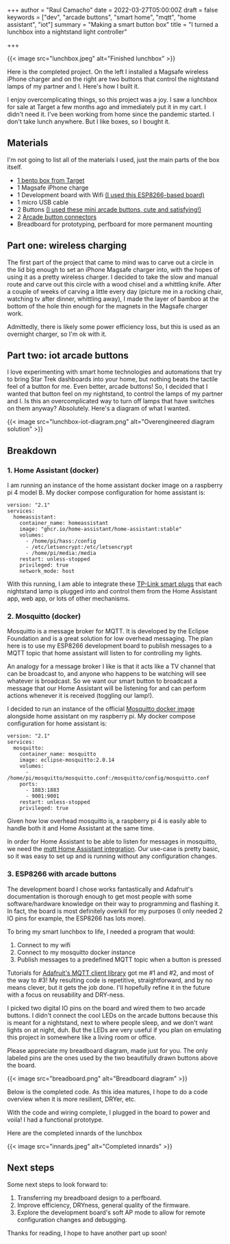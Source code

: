 +++
author = "Raul Camacho"
date = 2022-03-27T05:00:00Z
draft = false
keywords = ["dev", "arcade buttons", "smart home", "mqtt", "home assistant", "iot"]
summary = "Making a smart button box"
title = "I turned a lunchbox into a nightstand light controller"

+++

{{< image src="lunchbox.jpeg" alt="Finished lunchbox" >}}

Here is the completed project. On the left I installed a Magsafe wireless iPhone charger and on the right are two buttons that control the nightstand lamps of my partner and I. Here's how I built it.

I enjoy overcomplicating things, so this project was a joy. I saw a lunchbox for sale at Target a few months ago and immediately put it in my cart. I didn't need it. I've been working from home since the pandemic started. I don't take lunch anywhere. But I like boxes, so I bought it.

## Materials

I'm not going to list all of the materials I used, just the main parts of the box itself.

* [1 bento box from Target](https://www.target.com/p/bento-box-with-bamboo-lid-wise-green-threshold-8482/-/A-83084112#lnk=sametab)
* 1 Magsafe iPhone charge
* 1 Development board with Wifi [(I used this ESP8266-based board)](https://www.adafruit.com/product/2821)
* 1 micro USB cable
* 2 Buttons [(I used these mini arcade buttons, cute and satisfying!)](https://www.adafruit.com/product/3429)
* 2 [Arcade button connectors](https://www.adafruit.com/product/1152)
* Breadboard for prototyping, perfboard for more permanent mounting

## Part one: wireless charging

The first part of the project that came to mind was to carve out a circle in the lid big enough to set an iPhone Magsafe charger into, with the hopes of using it as a pretty wireless charger. I decided to take the slow and manual route and carve out this circle with a wood chisel and a whittling knife. After a couple of weeks of carving a little every day (picture me in a rocking chair, watching tv after dinner, whittling away), I made the layer of bamboo at the bottom of the hole thin enough for the magnets in the Magsafe charger work.

Admittedly, there is likely some power efficiency loss, but this is used as an overnight charger, so I'm ok with it.

## Part two: iot arcade buttons

I love experimenting with smart home technologies and automations that try to bring Star Trek dashboards into your home, but nothing beats the tactile feel of a button for me. Even better, arcade buttons! So, I decided that I wanted that button feel on my nightstand, to control the lamps of my partner and I. Is this an overcomplicated way to turn off lamps that have switches on them anyway? Absolutely. Here's a diagram of what I wanted.

{{< image src="lunchbox-iot-diagram.png" alt="Overengineered diagram solution" >}}

## Breakdown

### 1. Home Assistant (docker)

I am running an instance of the home assistant docker image on a raspberry pi 4 model B. My docker compose configuration for home assistant is:

    version: "2.1"
    services:
      homeassistant:
        container_name: homeassistant
        image: "ghcr.io/home-assistant/home-assistant:stable"
        volumes:
          - /home/pi/hass:/config
          - /etc/letsencrypt:/etc/letsencrypt
          - /home/pi/media:/media
        restart: unless-stopped
        privileged: true
        network_mode: host

With this running, I am able to integrate these [TP-Link smart plugs](https://www.kasasmart.com/us/products/smart-plugs/kasa-smart-wifi-mini-plug-hs103) that each nightstand lamp is plugged into and control them from the Home Assistant app, web app, or lots of other mechanisms.

### 2. Mosquitto (docker)

Mosquitto is a message broker for MQTT. It is developed by the Eclipse Foundation and is a great solution for low overhead messaging. The plan here is to use my ESP8266 development board to publish messages to a MQTT topic that home assistant will listen to for controlling my lights.

An analogy for a message broker I like is that it acts like a TV channel that can be broadcast to, and anyone who happens to be watching will see whatever is broadcast. So we want our smart button to broadcast a message that our Home Assistant will be listening for and can perform actions whenever it is received (toggling our lamp!).

I decided to run an instance of the official [Mosquitto docker image](https://hub.docker.com/_/eclipse-mosquitto) alongside home assistant on my raspberry pi. My docker compose configuration for home assistant is:

    version: "2.1"
    services:
      mosquitto:
        container_name: mosquitto
        image: eclipse-mosquitto:2.0.14
        volumes:
          - /home/pi/mosquitto/mosquitto.conf:/mosquitto/config/mosquitto.conf
        ports:
          - 1883:1883
          - 9001:9001
        restart: unless-stopped
        privileged: true

Given how low overhead mosquitto is, a raspberry pi 4 is easily able to handle both it and Home Assistant at the same time.

In order for Home Assistant to be able to listen for messages in mosquitto, we need the [mqtt Home Assistant integration](https://www.home-assistant.io/integrations/mqtt/). Our use-case is pretty basic, so it was easy to set up and is running without any configuration changes.

### 3. ESP8266 with arcade buttons

The development board I chose works fantastically and Adafruit's documentation is thorough enough to get most people with some software/hardware knowledge on their way to programming and flashing it. In fact, the board is most definitely overkill for my purposes (I only needed 2 IO pins for example, the ESP8266 has lots more).

To bring my smart lunchbox to life, I needed a program that would:

1. Connect to my wifi
2. Connect to my mosquitto docker instance
3. Publish messages to a predefined MQTT topic when a button is pressed

Tutorials for [Adafruit's MQTT client library](https://github.com/adafruit/Adafruit_MQTT_Library) got me #1 and #2, and most of the way to #3! My resulting code is repetitive, straightforward, and by no means clever, but it gets the job done. I'll hopefully refine it in the future with a focus on reusability and DRY-ness.

I picked two digital IO pins on the board and wired them to two arcade buttons. I didn't connect the cool LEDs on the arcade buttons because this is meant for a nightstand, next to where people sleep, and we don't want lights on at night, duh. But the LEDs are very useful if you plan on emulating this project in somewhere like a living room or office.

Please appreciate my breadboard diagram, made just for you. The only labeled pins are the ones used by the two beautifully drawn buttons above the board.

{{< image src="breadboard.png" alt="Breadboard diagram" >}}

Below is the completed code. As this idea matures, I hope to do a code overview when it is more resilient, DRYer, etc. 

<script src="https://gist.github.com/raulcodes/fe9a4dd6737dfd29835ec7cdaf4fbdd3.js"></script>

With the code and wiring complete, I plugged in the board to power and voila! I had a functional prototype. 

Here are the completed innards of the lunchbox

{{< image src="innards.jpeg" alt="Completed innards" >}}

## Next steps

Some next steps to look forward to:
1. Transferring my breadboard design to a perfboard.
2. Improve efficiency, DRYness, general quality of the firmware.
3. Explore the development board's soft AP mode to allow for remote configuration changes and debugging.

Thanks for reading, I hope to have another part up soon!